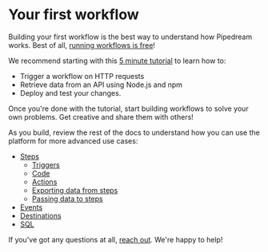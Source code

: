 # Your first workflow

Building your first workflow is the best way to understand how Pipedream works. Best of all, [running workflows is free](/pricing/)!

We recommend starting with this [5 minute tutorial](https://pipedream.com/new?appcue=5ec1fd72-798f-4f32-b225-35b94315bf11) to learn how to:

- Trigger a workflow on HTTP requests 
- Retrieve data from an API using Node.js and npm 
- Deploy and test your changes. 

Once you're done with the tutorial, start building workflows to solve your own problems. Get creative and share them with others!

As you build, review the rest of the docs to understand how you can use the platform for more advanced use cases:

- [Steps](/workflows/steps/)
  - [Triggers](/workflows/steps/triggers/)
  - [Code](/workflows/steps/code/)
  - [Actions](/workflows/steps/actions/)
  - [Exporting data from steps](/workflows/steps/#step-exports)
  - [Passing data to steps](/workflows/steps/#passing-data-to-steps-step-parameters)
- [Events](/workflows/events/)
- [Destinations](/destinations/)
- [SQL](/destinations/sql/)

If you've got any questions at all, [reach out](/support/). We're happy to help!
